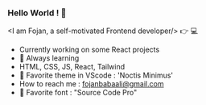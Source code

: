 ### Hello World ! 🙋

 <I am Fojan, a self-motivated Frontend developer/> :point_right: 💻

- Currently working on some React projects
- 🌱 Always learning
- HTML, CSS, JS, React, Tailwind
- 🍬 Favorite theme in VScode : 'Noctis Minimus'
- How to reach me : fojanbabaali@gmail.com
- 💜 Favorite font : "Source Code Pro"

